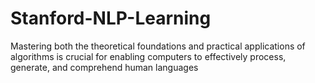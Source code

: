 # Stanford-NLP-Learning
Mastering both the theoretical foundations and practical applications of algorithms is crucial for enabling computers to effectively process, generate, and comprehend human languages
